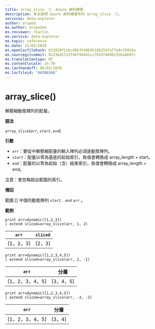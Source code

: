 ```yaml
---
title: array_slice （）-Azure 資料總管
description: 本文說明 Azure 資料總管中的 array_slice （）。
services: data-explorer
author: orspod
ms.author: orspodek
ms.reviewer: rkarlin
ms.service: data-explorer
ms.topic: reference
ms.date: 12/03/2018
ms.openlocfilehash: 612829f2cbcd8b3f495d516b254faf7a9cf6919a
ms.sourcegitcommit: 02236d1f23f48f9dd41cc7433f46991356a869fc
ms.translationtype: MT
ms.contentlocale: zh-TW
ms.lasthandoff: 06/02/2020
ms.locfileid: "84306566"
---
```

# <a name="array_slice"></a>array_slice()

解壓縮動態陣列的配量。

**語法**

`array_slice`(*`arr`*, *`start`*, *`end`*)

**引數**

* *`arr`*：要從中解壓縮配量的輸入陣列必須是動態陣列。
* *`start`*：配量以零為基底的起始索引，負值會轉換成 array_length + start。
* *`end`*：配量的以零為起始（含）結束索引，負值會轉換成 array_length + end。

注意：會忽略超出範圍的索引。

**傳回**

範圍 [] 中值的動態陣列 `start..end` `arr` 。

**範例**

<!-- csl: https://help.kusto.windows.net:443/Samples -->
```kusto
print arr=dynamic([1,2,3]) 
| extend sliced=array_slice(arr, 1, 2)
```
|`arr`|`sliced`|
|---|---|
|[1，2，3]|[2，3]|

<!-- csl: https://help.kusto.windows.net:443/Samples -->
```kusto
print arr=dynamic([1,2,3,4,5]) 
| extend sliced=array_slice(arr, 2, -1)
```
|`arr`|分層|
|---|---|
|[1，2，3，4，5]|[3，4，5]|

<!-- csl: https://help.kusto.windows.net:443/Samples -->
```kusto
print arr=dynamic([1,2,3,4,5]) 
| extend sliced=array_slice(arr, -3, -2)
```
|`arr`|分層|
|---|---|
|[1，2，3，4，5]|[3，4]|
